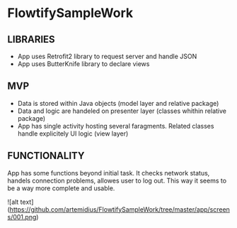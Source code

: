# FlowtifySampleWork

## LIBRARIES
* App uses Retrofit2 library to request server and handle JSON
* App uses ButterKnife library to declare views

## MVP
* Data is stored within Java objects (model layer and relative package)
* Data and logic are handeled on presenter layer (classes whithin relative package)
* App has single activity hosting several faragments. Related classes handle explicitely UI logic (view layer)

## FUNCTIONALITY
App has some functions beyond initial task.
It checks network status, handels connection problems, allowes user to log out. This way it seems to be a way more complete and usable.

![alt text] (https://github.com/artemidius/FlowtifySampleWork/tree/master/app/screens/001.png)

